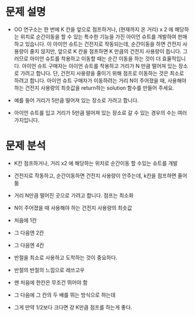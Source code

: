 # 문제 설명

- OO 연구소는 한 번에 K 칸을 앞으로 점프하거나, (현재까지 온 거리) x 2 에 해당하는 위치로 순간이동을 할 수 있는 특수한 기능을 가진 아이언 슈트를 개발하여 판매하고 있습니다. 이 아이언 슈트는 건전지로 작동되는데, 순간이동을 하면 건전지 사용량이 줄지 않지만, 앞으로 K 칸을 점프하면 K 만큼의 건전지 사용량이 듭니다. 그러므로 아이언 슈트를 착용하고 이동할 때는 순간 이동을 하는 것이 더 효율적입니다. 아이언 슈트 구매자는 아이언 슈트를 착용하고 거리가 N 만큼 떨어져 있는 장소로 가려고 합니다. 단, 건전지 사용량을 줄이기 위해 점프로 이동하는 것은 최소로 하려고 합니다. 아이언 슈트 구매자가 이동하려는 거리 N이 주어졌을 때, 사용해야 하는 건전지 사용량의 최솟값을 return하는 solution 함수를 만들어 주세요.

- 예를 들어 거리가 5만큼 떨어져 있는 장소로 가려고 합니다.
- 아이언 슈트를 입고 거리가 5만큼 떨어져 있는 장소로 갈 수 있는 경우의 수는 여러 가지입니다.

# 문제 분석

- K칸 점프하거나, 거리 x2 에 해당하는 위치로 순간이동 할 수있는 슈트를 개발
- 건전지로 작동하고, 순간이동하면 건전지 사용량이 안주는데, k칸을 점프하면 줄어듦
- 거리 N만큼 떨어진 곳으로 가려고 합니다. 점프는 최소화
- N이 주어졌을 때 사용해야 하는 건전지 사용량의 최솟값

- 처음에 1칸
- 그 다음엔 2칸
- 그 다음엔 4칸
- 반절을 최소로 사용하고 도착하는 것이 중요하다.
- 반절의 반절의 느낌으로 레쓰고우

- 맨 처음에 한칸은 무조건 뛰어야 함
- 그 다음에 그 칸의 두 배를 뛰는 방식으로 하는데
- 그게 만약 1/2보다 크다면 걍 K만큼 점프를 하는게 좋다.
